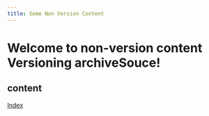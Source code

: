```yaml
---
title: Some Non Version Content
---
```

# Welcome to non-version content Versioning archiveSouce!

## content

[Index](../../index.md)
